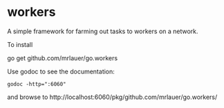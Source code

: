 workers
=======

A simple framework for farming out tasks to workers on a network.

To install

 go get github.com/mrlauer/go.workers

Use godoc to see the documentation:

    godoc -http=":6060"
   
and browse to http://localhost:6060/pkg/github.com/mrlauer/go.workers/

